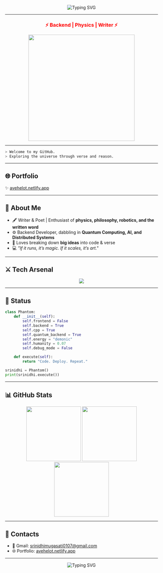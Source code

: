 <p align="center">
  <img src="https://readme-typing-svg.demolab.com?font=Fira+Code&weight=600&size=28&pause=1000&color=FF0000&center=true&vCenter=true&width=700&lines=SRINIDHI+MUGASATI;Writer+%7C+Poet+%7C+Student;Backend+%7C+Physics+%26+Philosophy+;+AI+%7C+Robotics" alt="Typing SVG"/>
</p>

---

<h3 align="center"> 
  <span style="color:#ff0000">⚡ Backend | Physics | Writer ⚡</span>
</h3>

<p align="center">
  <img src="https://media.tenor.com/Vz2n-fO5a-wAAAAC/code-coding.gif" width="350" />
</p>

---

```bash
> Welcome to my GitHub.
> Exploring the universe through verse and reason. 
```

---

## 🌐 Portfolio
✨ [avehelot.netlify.app](https://avehelot.netlify.app)

---

## 🧩 About Me
- 🖋️ Writer & Poet | Enthusiast of **physics, philosophy, robotics, and the written word**
- ⚙️ Backend Developer, dabbling in **Quantum Computing, AI, and Distributed Systems**
- 🧠 Loves breaking down **big ideas** into code & verse
- 💻 *"If it runs, it’s magic. If it scales, it’s art."*

---

## ⚔️ Tech Arsenal
<p align="center"> 
  <img src="https://skillicons.dev/icons?i=python,cpp,django,fastapi,postgresql,mongodb,redis,docker,kafka,git,linux" />
</p>

---

## 👾 Status
```python
class Phantom:
    def __init__(self):
        self.frontend = False
        self.backend = True
        self.cpp = True
        self.quantum_backend = True
        self.energy = "demonic"
        self.humanity = 0.07
        self.debug_mode = False

    def execute(self):
        return "Code. Deploy. Repeat."

srinidhi = Phantom()
print(srinidhi.execute())
```

---

## 📊 GitHub Stats
<p align="center"> 
  <img src="https://github-readme-stats.vercel.app/api?username=avehelot&theme=tokyonight&hide_border=true&show_icons=true&title_color=ff0000&icon_color=ff0000" height="180em"/> 
  <img src="https://github-readme-streak-stats.herokuapp.com/?user=avehelot&theme=tokyonight&hide_border=true&ring=ff0000&fire=ff0000" height="180em"/> 
  <img src="https://github-readme-stats.vercel.app/api/top-langs/?username=avehelot&layout=compact&theme=tokyonight&hide_border=true&title_color=ff0000" height="180em"/> 
</p>

---

## 📧 Contacts
- 📩 Gmail: [srinidhimugasati0107@gmail.com](mailto:srinidhimugasati0107@gmail.com)
- 🌐 Portfolio: [avehelot.netlify.app](https://avehelot.netlify.app)

---

<p align="center">
  <img src="https://readme-typing-svg.demolab.com?font=Fira+Code&weight=600&size=22&pause=1000&color=FF0000&center=true&vCenter=true&width=700&lines=%22I+don’t+care+if+it+compiles.%22;--Ave" alt="Typing SVG"/>
</p> 



